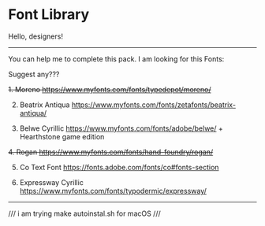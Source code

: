 # Font Library

Hello, designers! 

------------------------------------------------------------------------------------------------------------------------
You can help me to complete this pack.
I am looking for this Fonts:

Suggest any???

<del> 1. Moreno					https://www.myfonts.com/fonts/typedepot/moreno/ </del>

2. Beatrix Antiqua				https://www.myfonts.com/fonts/zetafonts/beatrix-antiqua/

3. Belwe Cyrillic				https://www.myfonts.com/fonts/adobe/belwe/ + Hearthstone game edition 

<del> 4. Rogan					https://www.myfonts.com/fonts/hand-foundry/rogan/ </del>

5.	Co Text Font 				https://fonts.adobe.com/fonts/co#fonts-section

6. Expressway Cyrillic			https://www.myfonts.com/fonts/typodermic/expressway/


	
------------------------------------------------------------------------------------------------------------------------

/// i am trying make autoinstal.sh for macOS ///